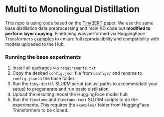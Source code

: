 # Multi to Monolingual Distillation
This repo is using code based on the [TinyBERT](https://github.com/huawei-noah/Pretrained-Language-Model/tree/master/TinyBERT) paper. We use the same base distillation data preprocessing and main KD code but **modified to perform layer copying**. Finetuning was performed via HuggingFace Transformers [examples](https://github.com/huggingface/transformers/tree/main/examples/pytorch/text-classification) to ensure full reproducibility and compatibility with models uploaded to the Hub.

### Running the base experiments
1. Install all packages via `requirements.txt`
2. Copy the desired `config.json` file from `configs/` and rename to  `config.json` in the base folder.
3. Run the `tiny-distil` SLURM script (adjust paths to accommodate your setup) to pregenerate and run basic distillation.
4. Upload the resulting model the HuggingFace model hub
5. Run the `finetune` and `finetune-text` SLURM scripts to do the experiments. This requires the `examples/` folder from HuggingFace Transformers to be cloned.

